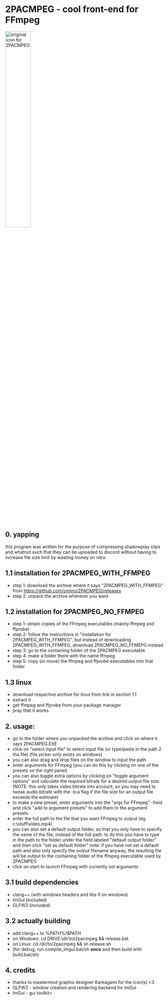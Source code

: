 # 2PACMPEG - cool front-end for FFmpeg

<img alt="original icon for 2PACMPEG" src="misc/FFMPAC_OG.ico" style="width:40%;">

## 0. yapping
<p>this program was written for the purpose of compressing shadowplay clips and whatnot such that they can be uploaded to discord without having to increase file size limit by wasting money on nitro</p>

## 1.1 installation for 2PACMPEG\_WITH\_FFMPEG
- step 1: download the archive where it says "2PACMPEG\_WITH\_FFMPEG" from  <https://github.com/onniro/2PACMPEG/releases>
- step 2: unpack the archive wherever you want

## 1.2 installation for 2PACMPEG\_NO\_FFMPEG
- step 1: obtain copies of the FFmpeg executables (mainly ffmpeg and ffprobe)
- step 2: follow the instructions in "installation for 2PACMPEG\_WITH\_FFMPEG", 
        but instead of downloading 2PACMPEG\_WITH\_FFMPEG, download 
        2PACMPEG\_NO\_FFMEPG instead
- step 3: go to the containing folder of the 2PACMPEG executable
- step 4: make a folder there with the name ffmpeg
- step 5: copy (or move) the ffmpeg and ffprobe executables into that folder 

## 1.3 linux
- download respective archive for linux from link in section 1.1
- extract it
- get ffmpeg and ffprobe from your package manager
- pray that it works

## 2. usage:
- go to the folder where you unpacked the archive and click on where it says 2PACMPEG.EXE
- click on "select input file" to select input file (or type/paste in the path 2 tha file) (file picker only exists on windows)
- you can also drag and drop files on the window to input the path  
- enter arguments for FFmpeg (you can do this by clicking on one of the presets on the right panel)
- you can also toggle extra options by clicking on "toggle argument options" and calculate the required bitrate for a desired output file size. (NOTE: this only takes video bitrate into account, so you may need to tweak audio bitrate with the -b:a flag if the file size for an output file exceeds the estimate)
- to make a new preset, enter arguments into the "args for FFmpeg" -field and click "add to argument presets" to add them to the argument presets
- enter the full path to the file that you want FFmpeg to output (eg. c:\stuff\video.mp4)
- you can also set a default output folder, so that you only have to specify the name of the file, instead of the full path. to do this you have to type in the path to the folder under the field labeled "default output folder" and then click "set as default folder"
note: if you have not set a default path and also only specify the output filename anyway, the resulting file will be output to the containing folder of the ffmpeg executable used by 2PACMPEG
- click on start to launch FFmpeg with currently set arguments

## 3.1 build dependencies 
- clang++ (with windows headers and libs if on windows)
- ImGui (included)
- GLFW3 (included)

## 3.2 actually building
- add clang++ to %PATH%/$PATH
- on Windows: cd DRIVE:\dir\to\2pacmpeg && release.bat
- on Linux: cd /dir/to/2pacmpeg && sh release.sh
- (for debug, run compile_imgui.bat/sh **once** and then build with build.bat/sh)

## 4. credits 
- thanks to mastermind graphix designer Karkagami for the icon(s) <3
- GLFW3 - window creation and rendering backend for ImGui
- ImGui - gui toolkit>

